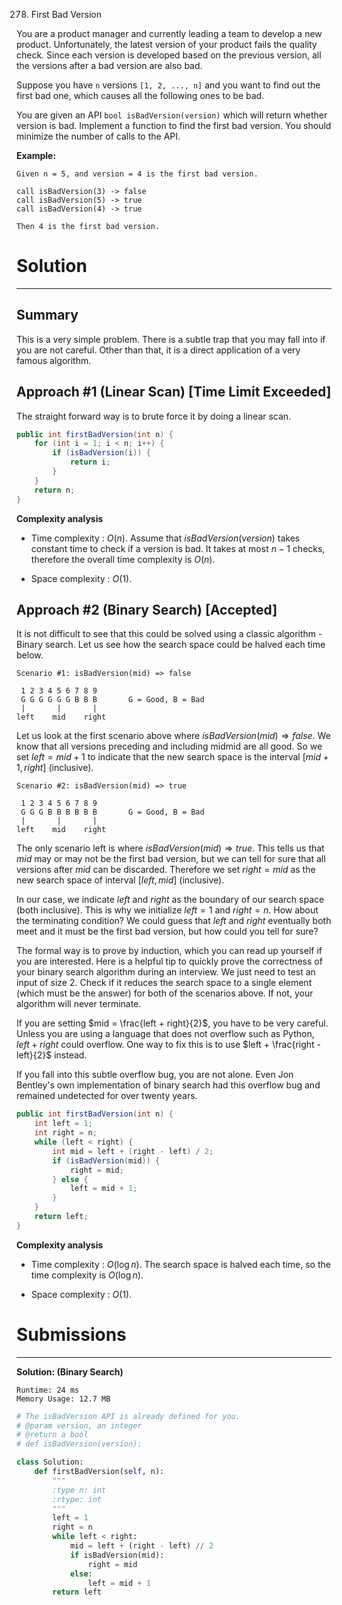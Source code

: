278. First Bad Version

You are a product manager and currently leading a team to develop a new product. Unfortunately, the latest version of your product fails the quality check. Since each version is developed based on the previous version, all the versions after a bad version are also bad.

Suppose you have `n` versions `[1, 2, ..., n]` and you want to find out the first bad one, which causes all the following ones to be bad.

You are given an API `bool isBadVersion(version)` which will return whether version is bad. Implement a function to find the first bad version. You should minimize the number of calls to the API.

**Example:**
```
Given n = 5, and version = 4 is the first bad version.

call isBadVersion(3) -> false
call isBadVersion(5) -> true
call isBadVersion(4) -> true

Then 4 is the first bad version.
```

# Solution
---
## Summary
This is a very simple problem. There is a subtle trap that you may fall into if you are not careful. Other than that, it is a direct application of a very famous algorithm.

## Approach #1 (Linear Scan) [Time Limit Exceeded]
The straight forward way is to brute force it by doing a linear scan.

```java
public int firstBadVersion(int n) {
    for (int i = 1; i < n; i++) {
        if (isBadVersion(i)) {
            return i;
        }
    }
    return n;
}
```

**Complexity analysis**

* Time complexity : $O(n)$. Assume that $isBadVersion(version)$ takes constant time to check if a version is bad. It takes at most $n - 1$ checks, therefore the overall time complexity is $O(n)$.

* Space complexity : $O(1)$.

## Approach #2 (Binary Search) [Accepted]
It is not difficult to see that this could be solved using a classic algorithm - Binary search. Let us see how the search space could be halved each time below.
```
Scenario #1: isBadVersion(mid) => false

 1 2 3 4 5 6 7 8 9
 G G G G G G B B B       G = Good, B = Bad
 |       |       |
left    mid    right
```

Let us look at the first scenario above where $isBadVersion(mid) \Rightarrow false$. We know that all versions preceding and including midmid are all good. So we set $left = mid + 1$ to indicate that the new search space is the interval $[mid + 1, right]$ (inclusive).

```
Scenario #2: isBadVersion(mid) => true

 1 2 3 4 5 6 7 8 9
 G G G B B B B B B       G = Good, B = Bad
 |       |       |
left    mid    right
```

The only scenario left is where $isBadVersion(mid) \Rightarrow true$. This tells us that $mid$ may or may not be the first bad version, but we can tell for sure that all versions after $mid$ can be discarded. Therefore we set $right = mid$ as the new search space of interval $[left,mid]$ (inclusive).

In our case, we indicate $left$ and $right$ as the boundary of our search space (both inclusive). This is why we initialize $left = 1$ and $right = n$. How about the terminating condition? We could guess that $left$ and $right$ eventually both meet and it must be the first bad version, but how could you tell for sure?

The formal way is to prove by induction, which you can read up yourself if you are interested. Here is a helpful tip to quickly prove the correctness of your binary search algorithm during an interview. We just need to test an input of size 2. Check if it reduces the search space to a single element (which must be the answer) for both of the scenarios above. If not, your algorithm will never terminate.

If you are setting $mid = \frac{left + right}{2}$, you have to be very careful. Unless you are using a language that does not overflow such as Python, $left + right$ could overflow. One way to fix this is to use $left + \frac{right - left}{2}$ instead.

If you fall into this subtle overflow bug, you are not alone. Even Jon Bentley's own implementation of binary search had this overflow bug and remained undetected for over twenty years.

```java
public int firstBadVersion(int n) {
    int left = 1;
    int right = n;
    while (left < right) {
        int mid = left + (right - left) / 2;
        if (isBadVersion(mid)) {
            right = mid;
        } else {
            left = mid + 1;
        }
    }
    return left;
}
```

**Complexity analysis**

* Time complexity : $O(\log n)$. The search space is halved each time, so the time complexity is $O(\log n)$.

* Space complexity : $O(1)$.

# Submissions
---
**Solution: (Binary Search)**
```
Runtime: 24 ms
Memory Usage: 12.7 MB
```
```python
# The isBadVersion API is already defined for you.
# @param version, an integer
# @return a bool
# def isBadVersion(version):

class Solution:
    def firstBadVersion(self, n):
        """
        :type n: int
        :rtype: int
        """
        left = 1
        right = n
        while left < right:
            mid = left + (right - left) // 2
            if isBadVersion(mid):
                right = mid
            else:
                left = mid + 1
        return left
```